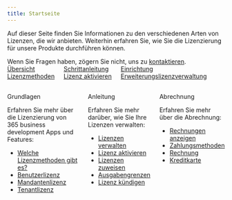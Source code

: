 ```yaml
---
title: Startseite
---
```


Auf dieser Seite finden Sie Informationen zu den verschiedenen Arten von Lizenzen, die wir anbieten. Weiterhin erfahren Sie, wie Sie die Lizenzierung für unsere Produkte durchführen können.

<div class="alert alert-info">
    <i class="fa-duotone fa-thin fa-lightbulb fa-lg" style="--fa-secondary-color: #00b7c3; --fa-primary-color: #111111;"></i> Wenn Sie Fragen haben, zögern Sie nicht, uns zu <a href="https://365businessdev.com/kontakt/" target="_blank">kontaktieren</a>.
</div>

<div class="columns">
   <div>
       <a href="license-methods.md">
           <div>
               <div><i class="fa-duotone fa-thin fa-map" style="--fa-secondary-color: #00b7c3"></i></div>
               <div>&Uuml;bersicht</div>
               <div>Lizenzmethoden</div>
           </div>
       </a>
   </div>
   <div>
       <a href="license-management/activate-license.md">
           <div>
               <div><i class="fa-duotone fa-thin fa-ballot-check" style="--fa-secondary-color: #00b7c3"></i></div>
               <div>Schrittanleitung</div>
               <div>Lizenz aktivieren</div>
           </div>
       </a>
   </div>
   <div>
       <a href="license-management.md">
           <div>
               <div><i class="fa-duotone fa-thin fa-book-open-cover" style="--fa-secondary-color: #00b7c3"></i></div>
               <div>Einrichtung</div>
               <div>Erweiterungslizenzverwaltung</div>
           </div>
       </a>
   </div>
</div>

<div class="columns" style="margin-top: 30px;">
   <div>
        <span class="columns-title">Grundlagen</span>
        <p>
            Erfahren Sie mehr über die Lizenzierung von 365 business development Apps und Features:
            <ul class="fa-ul">
                <li><span class="fa-li"><i class="fa-duotone fa-thin fa-book fa-lg" style="--fa-secondary-color: #00b7c3"></i></span><a href="license-methods.md">Welche Lizenzmethoden gibt es?</a></li>
                <li><span class="fa-li"><i class="fa-duotone fa-thin fa-user fa-lg" style="--fa-secondary-color: #00b7c3"></i></span><a href="license-methods/user-license.md">Benutzerlizenz</a></li>
                <li><span class="fa-li"><i class="fa-duotone fa-thin fa-building fa-lg" style="--fa-secondary-color: #00b7c3"></i></span><a href="license-methods/company-license.md">Mandantenlizenz</a></li>
                <li><span class="fa-li"><i class="fa-duotone fa-thin fa-server fa-lg" style="--fa-secondary-color: #00b7c3"></i></span><a href="license-methods/tenant-license.md">Tenantlizenz</a></li>
            </ul>
        </p>
    </div>
    <div>
         <span class="columns-title">Anleitung</span>
             <p>
                Erfahren Sie mehr darüber, wie Sie Ihre Lizenzen verwalten:
                <ul class="fa-ul">
                    <li><span class="fa-li"><i class="fa-duotone fa-thin fa-square-list fa-lg" style="--fa-secondary-color: #00b7c3"></i></span><a href="license-management.md">Lizenzen verwalten</a></li>
                    <li><span class="fa-li"><i class="fa-duotone fa-thin fa-file-signature fa-lg" style="--fa-secondary-color: #00b7c3"></i></span><a href="license-management/activate-license.md">Lizenz aktivieren</a></li>
                    <li><span class="fa-li"><i class="fa-duotone fa-thin fa-users fa-lg" style="--fa-secondary-color: #00b7c3"></i></span><a href="license-management/assign-license.md">Lizenzen zuweisen</a></li>
                    <li><span class="fa-li"><i class="fa-duotone fa-thin fa-sliders fa-lg" style="--fa-secondary-color: #00b7c3"></i></span><a href="license-management/spending-limit.md">Ausgabengrenzen</a></li>
                    <li><span class="fa-li"><i class="fa-duotone fa-thin fa-file-xmark fa-lg" style="--fa-secondary-color: #00b7c3"></i></span><a href="license-management/terminate-license.md">Lizenz kündigen</a></li>
                </ul>
            </p>
    </div>
    <div>
         <span class="columns-title">Abrechnung</span>
             <p>
                Erfahren Sie mehr über die Abrechnung:
                <ul class="fa-ul">
                    <li><span class="fa-li"><i class="fa-duotone fa-thin fa-file-invoice fa-lg" style="--fa-secondary-color: #00b7c3"></i></span><a href="invoicing/invoices.md">Rechnungen anzeigen</a></li>
                    <li><span class="fa-li"><i class="fa-duotone fa-thin fa-cash-register fa-lg" style="--fa-secondary-color: #00b7c3"></i></span><a href="invoicing/payment.md">Zahlungsmethoden</a></li>
                    <li><span class="fa-li"><i class="fa-duotone fa-thin fa-money-bill fa-lg" style="--fa-secondary-color: #00b7c3"></i></span><a href="invoicing/payment.md#zahlung-per-rechnung">Rechnung</a></li>
                    <li><span class="fa-li"><i class="fa-duotone fa-thin fa-credit-card fa-lg" style="--fa-secondary-color: #00b7c3"></i></span><a href="invoicing/payment.md#zahlung-per-kreditkarte">Kreditkarte</a></li>
                </ul>
            </p>
    </div>
</div>